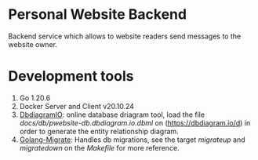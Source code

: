 # Personal Website Backend

Backend service which allows to website readers send messages to the website owner.

# Development tools

1. Go 1.20.6
1. Docker Server and Client v20.10.24
1. [DbdiagramIO](https://dbdiagram.io/d): online database driagram tool, load the file _docs/db/pwebsite-db.dbdiagram.io.dbml_ on (https://dbdiagram.io/d) in order to generate the entity relationship diagram.
1. [Golang-Migrate](https://github.com/golang-migrate/migrate): Handles db migrations, see the target _migrateup_ and _migratedown_ on the _Makefile_ for more reference.
